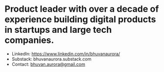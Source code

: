 # Product leader with over a decade of experience building digital products in startups and large tech companies.

- LinkedIn: https://www.linkedin.com/in/bhuvanaurora/
- Substack: bhuvanaurora.substack.com
- Contact: bhuvan.aurora@gmail.com